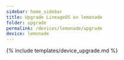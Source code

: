 ```yaml
---
sidebar: home_sidebar
title: Upgrade LineageOS on lemonade
folder: upgrade
permalink: /devices/lemonade/upgrade
device: lemonade
---
```

{% include templates/device_upgrade.md %}
